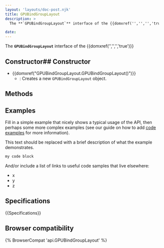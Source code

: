 ```yaml
---
layout: 'layouts/doc-post.njk'
title: GPUBindGroupLayout
description: >
  The **`GPUBindGroupLayout`** interface of the {{domxref('','','','true')}} 

date: 
---
```


The **`GPUBindGroupLayout`** interface of the {{domxref('','','','true')}} 





 ## Constructor## Constructor

- {{domxref("GPUBindGroupLayout.GPUBindGroupLayout()")}}
  - : Creates a new `GPUBindGroupLayout` object.





## Methods



## Examples

Fill in a simple example that nicely shows a typical usage of the API, then perhaps some more complex examples (see our guide on how to add [code examples](/en-US/docs/MDN/Contribute/Structures/Code_examples) for more information).

This text should be replaced with a brief description of what the example demonstrates.

```js
my code block
```

And/or include a list of links to useful code samples that live elsewhere:

*   x
*   y
*   z

## Specifications

{{Specifications}}

## Browser compatibility

{% BrowserCompat 'api.GPUBindGroupLayout' %}

